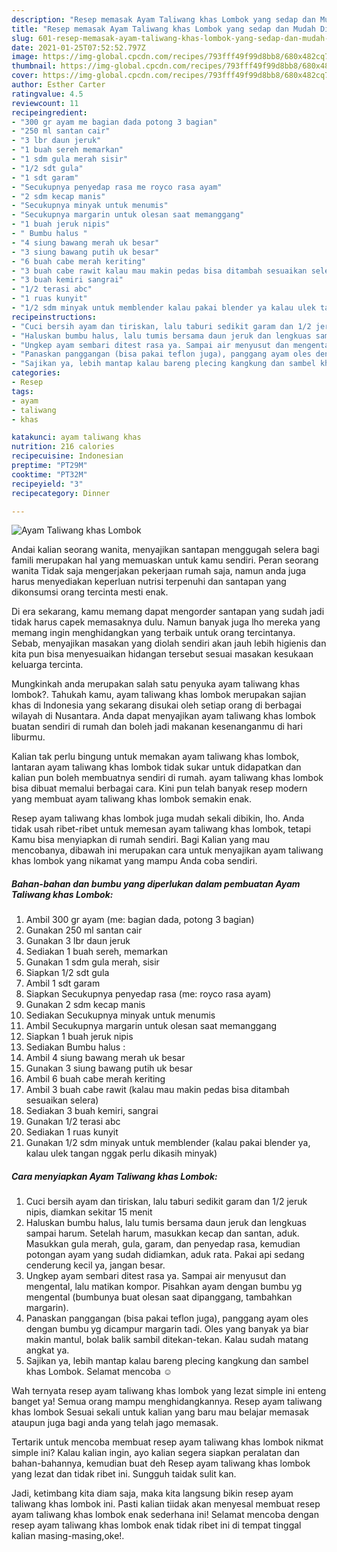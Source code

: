 ```yaml
---
description: "Resep memasak Ayam Taliwang khas Lombok yang sedap dan Mudah Dibuat"
title: "Resep memasak Ayam Taliwang khas Lombok yang sedap dan Mudah Dibuat"
slug: 601-resep-memasak-ayam-taliwang-khas-lombok-yang-sedap-dan-mudah-dibuat
date: 2021-01-25T07:52:52.797Z
image: https://img-global.cpcdn.com/recipes/793fff49f99d8bb8/680x482cq70/ayam-taliwang-khas-lombok-foto-resep-utama.jpg
thumbnail: https://img-global.cpcdn.com/recipes/793fff49f99d8bb8/680x482cq70/ayam-taliwang-khas-lombok-foto-resep-utama.jpg
cover: https://img-global.cpcdn.com/recipes/793fff49f99d8bb8/680x482cq70/ayam-taliwang-khas-lombok-foto-resep-utama.jpg
author: Esther Carter
ratingvalue: 4.5
reviewcount: 11
recipeingredient:
- "300 gr ayam me bagian dada potong 3 bagian"
- "250 ml santan cair"
- "3 lbr daun jeruk"
- "1 buah sereh memarkan"
- "1 sdm gula merah sisir"
- "1/2 sdt gula"
- "1 sdt garam"
- "Secukupnya penyedap rasa me royco rasa ayam"
- "2 sdm kecap manis"
- "Secukupnya minyak untuk menumis"
- "Secukupnya margarin untuk olesan saat memanggang"
- "1 buah jeruk nipis"
- " Bumbu halus "
- "4 siung bawang merah uk besar"
- "3 siung bawang putih uk besar"
- "6 buah cabe merah keriting"
- "3 buah cabe rawit kalau mau makin pedas bisa ditambah sesuaikan selera"
- "3 buah kemiri sangrai"
- "1/2 terasi abc"
- "1 ruas kunyit"
- "1/2 sdm minyak untuk memblender kalau pakai blender ya kalau ulek tangan nggak perlu dikasih minyak"
recipeinstructions:
- "Cuci bersih ayam dan tiriskan, lalu taburi sedikit garam dan 1/2 jeruk nipis, diamkan sekitar 15 menit"
- "Haluskan bumbu halus, lalu tumis bersama daun jeruk dan lengkuas sampai harum. Setelah harum, masukkan kecap dan santan, aduk. Masukkan gula merah, gula, garam, dan penyedap rasa, kemudian potongan ayam yang sudah didiamkan, aduk rata. Pakai api sedang cenderung kecil ya, jangan besar."
- "Ungkep ayam sembari ditest rasa ya. Sampai air menyusut dan mengental, lalu matikan kompor. Pisahkan ayam dengan bumbu yg mengental (bumbunya buat olesan saat dipanggang, tambahkan margarin)."
- "Panaskan panggangan (bisa pakai teflon juga), panggang ayam oles dengan bumbu yg dicampur margarin tadi. Oles yang banyak ya biar makin mantul, bolak balik sambil ditekan-tekan. Kalau sudah matang angkat ya."
- "Sajikan ya, lebih mantap kalau bareng plecing kangkung dan sambel khas Lombok. Selamat mencoba ☺"
categories:
- Resep
tags:
- ayam
- taliwang
- khas

katakunci: ayam taliwang khas 
nutrition: 216 calories
recipecuisine: Indonesian
preptime: "PT29M"
cooktime: "PT32M"
recipeyield: "3"
recipecategory: Dinner

---
```



![Ayam Taliwang khas Lombok](https://img-global.cpcdn.com/recipes/793fff49f99d8bb8/680x482cq70/ayam-taliwang-khas-lombok-foto-resep-utama.jpg)

Andai kalian seorang wanita, menyajikan santapan menggugah selera bagi famili merupakan hal yang memuaskan untuk kamu sendiri. Peran seorang  wanita Tidak saja mengerjakan pekerjaan rumah saja, namun anda juga harus menyediakan keperluan nutrisi terpenuhi dan santapan yang dikonsumsi orang tercinta mesti enak.

Di era  sekarang, kamu memang dapat mengorder santapan yang sudah jadi tidak harus capek memasaknya dulu. Namun banyak juga lho mereka yang memang ingin menghidangkan yang terbaik untuk orang tercintanya. Sebab, menyajikan masakan yang diolah sendiri akan jauh lebih higienis dan kita pun bisa menyesuaikan hidangan tersebut sesuai masakan kesukaan keluarga tercinta. 



Mungkinkah anda merupakan salah satu penyuka ayam taliwang khas lombok?. Tahukah kamu, ayam taliwang khas lombok merupakan sajian khas di Indonesia yang sekarang disukai oleh setiap orang di berbagai wilayah di Nusantara. Anda dapat menyajikan ayam taliwang khas lombok buatan sendiri di rumah dan boleh jadi makanan kesenanganmu di hari liburmu.

Kalian tak perlu bingung untuk memakan ayam taliwang khas lombok, lantaran ayam taliwang khas lombok tidak sukar untuk didapatkan dan kalian pun boleh membuatnya sendiri di rumah. ayam taliwang khas lombok bisa dibuat memalui berbagai cara. Kini pun telah banyak resep modern yang membuat ayam taliwang khas lombok semakin enak.

Resep ayam taliwang khas lombok juga mudah sekali dibikin, lho. Anda tidak usah ribet-ribet untuk memesan ayam taliwang khas lombok, tetapi Kamu bisa menyiapkan di rumah sendiri. Bagi Kalian yang mau mencobanya, dibawah ini merupakan cara untuk menyajikan ayam taliwang khas lombok yang nikamat yang mampu Anda coba sendiri.

<!--inarticleads1-->

##### Bahan-bahan dan bumbu yang diperlukan dalam pembuatan Ayam Taliwang khas Lombok:

1. Ambil 300 gr ayam (me: bagian dada, potong 3 bagian)
1. Gunakan 250 ml santan cair
1. Gunakan 3 lbr daun jeruk
1. Sediakan 1 buah sereh, memarkan
1. Gunakan 1 sdm gula merah, sisir
1. Siapkan 1/2 sdt gula
1. Ambil 1 sdt garam
1. Siapkan Secukupnya penyedap rasa (me: royco rasa ayam)
1. Gunakan 2 sdm kecap manis
1. Sediakan Secukupnya minyak untuk menumis
1. Ambil Secukupnya margarin untuk olesan saat memanggang
1. Siapkan 1 buah jeruk nipis
1. Sediakan  Bumbu halus :
1. Ambil 4 siung bawang merah uk besar
1. Gunakan 3 siung bawang putih uk besar
1. Ambil 6 buah cabe merah keriting
1. Ambil 3 buah cabe rawit (kalau mau makin pedas bisa ditambah sesuaikan selera)
1. Sediakan 3 buah kemiri, sangrai
1. Gunakan 1/2 terasi abc
1. Sediakan 1 ruas kunyit
1. Gunakan 1/2 sdm minyak untuk memblender (kalau pakai blender ya, kalau ulek tangan nggak perlu dikasih minyak)




<!--inarticleads2-->

##### Cara menyiapkan Ayam Taliwang khas Lombok:

1. Cuci bersih ayam dan tiriskan, lalu taburi sedikit garam dan 1/2 jeruk nipis, diamkan sekitar 15 menit
1. Haluskan bumbu halus, lalu tumis bersama daun jeruk dan lengkuas sampai harum. Setelah harum, masukkan kecap dan santan, aduk. Masukkan gula merah, gula, garam, dan penyedap rasa, kemudian potongan ayam yang sudah didiamkan, aduk rata. Pakai api sedang cenderung kecil ya, jangan besar.
1. Ungkep ayam sembari ditest rasa ya. Sampai air menyusut dan mengental, lalu matikan kompor. Pisahkan ayam dengan bumbu yg mengental (bumbunya buat olesan saat dipanggang, tambahkan margarin).
1. Panaskan panggangan (bisa pakai teflon juga), panggang ayam oles dengan bumbu yg dicampur margarin tadi. Oles yang banyak ya biar makin mantul, bolak balik sambil ditekan-tekan. Kalau sudah matang angkat ya.
1. Sajikan ya, lebih mantap kalau bareng plecing kangkung dan sambel khas Lombok. Selamat mencoba ☺




Wah ternyata resep ayam taliwang khas lombok yang lezat simple ini enteng banget ya! Semua orang mampu menghidangkannya. Resep ayam taliwang khas lombok Sesuai sekali untuk kalian yang baru mau belajar memasak ataupun juga bagi anda yang telah jago memasak.

Tertarik untuk mencoba membuat resep ayam taliwang khas lombok nikmat simple ini? Kalau kalian ingin, ayo kalian segera siapkan peralatan dan bahan-bahannya, kemudian buat deh Resep ayam taliwang khas lombok yang lezat dan tidak ribet ini. Sungguh taidak sulit kan. 

Jadi, ketimbang kita diam saja, maka kita langsung bikin resep ayam taliwang khas lombok ini. Pasti kalian tiidak akan menyesal membuat resep ayam taliwang khas lombok enak sederhana ini! Selamat mencoba dengan resep ayam taliwang khas lombok enak tidak ribet ini di tempat tinggal kalian masing-masing,oke!.

